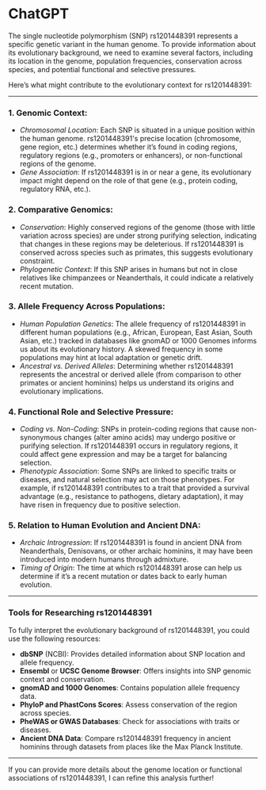 # ChatGPT

The single nucleotide polymorphism (SNP) rs1201448391 represents a specific genetic variant in the human genome. To provide information about its evolutionary background, we need to examine several factors, including its location in the genome, population frequencies, conservation across species, and potential functional and selective pressures.

Here’s what might contribute to the evolutionary context for rs1201448391:

---

### 1. **Genomic Context**:
   - *Chromosomal Location*: Each SNP is situated in a unique position within the human genome. rs1201448391's precise location (chromosome, gene region, etc.) determines whether it’s found in coding regions, regulatory regions (e.g., promoters or enhancers), or non-functional regions of the genome.
   - *Gene Association*: If rs1201448391 is in or near a gene, its evolutionary impact might depend on the role of that gene (e.g., protein coding, regulatory RNA, etc.).

### 2. **Comparative Genomics**:
   - *Conservation*: Highly conserved regions of the genome (those with little variation across species) are under strong purifying selection, indicating that changes in these regions may be deleterious. If rs1201448391 is conserved across species such as primates, this suggests evolutionary constraint.
   - *Phylogenetic Context*: If this SNP arises in humans but not in close relatives like chimpanzees or Neanderthals, it could indicate a relatively recent mutation.

### 3. **Allele Frequency Across Populations**:
   - *Human Population Genetics*: The allele frequency of rs1201448391 in different human populations (e.g., African, European, East Asian, South Asian, etc.) tracked in databases like gnomAD or 1000 Genomes informs us about its evolutionary history. A skewed frequency in some populations may hint at local adaptation or genetic drift.
   - *Ancestral vs. Derived Alleles*: Determining whether rs1201448391 represents the ancestral or derived allele (from comparison to other primates or ancient hominins) helps us understand its origins and evolutionary implications.

### 4. **Functional Role and Selective Pressure**:
   - *Coding vs. Non-Coding*: SNPs in protein-coding regions that cause non-synonymous changes (alter amino acids) may undergo positive or purifying selection. If rs1201448391 occurs in regulatory regions, it could affect gene expression and may be a target for balancing selection.
   - *Phenotypic Association*: Some SNPs are linked to specific traits or diseases, and natural selection may act on those phenotypes. For example, if rs1201448391 contributes to a trait that provided a survival advantage (e.g., resistance to pathogens, dietary adaptation), it may have risen in frequency due to positive selection.

### 5. **Relation to Human Evolution and Ancient DNA**:
   - *Archaic Introgression*: If rs1201448391 is found in ancient DNA from Neanderthals, Denisovans, or other archaic hominins, it may have been introduced into modern humans through admixture.
   - *Timing of Origin*: The time at which rs1201448391 arose can help us determine if it’s a recent mutation or dates back to early human evolution.

---

### Tools for Researching rs1201448391
To fully interpret the evolutionary background of rs1201448391, you could use the following resources:
- **dbSNP** (NCBI): Provides detailed information about SNP location and allele frequency.
- **Ensembl** or **UCSC Genome Browser**: Offers insights into SNP genomic context and conservation.
- **gnomAD and 1000 Genomes**: Contains population allele frequency data.
- **PhyloP and PhastCons Scores**: Assess conservation of the region across species.
- **PheWAS or GWAS Databases**: Check for associations with traits or diseases.
- **Ancient DNA Data**: Compare rs1201448391 frequency in ancient hominins through datasets from places like the Max Planck Institute.

---

If you can provide more details about the genome location or functional associations of rs1201448391, I can refine this analysis further!